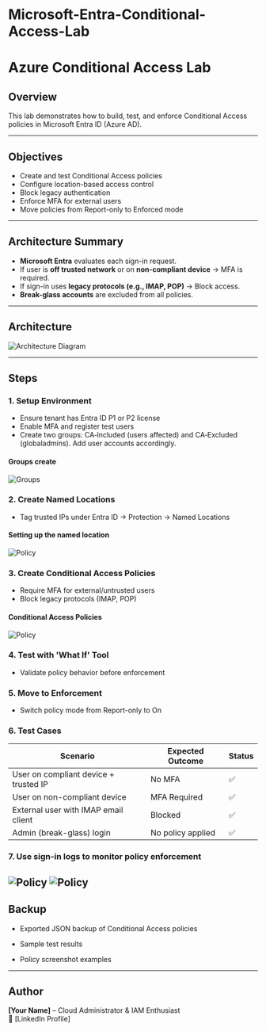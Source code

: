 # Microsoft-Entra-Conditional-Access-Lab
# Azure Conditional Access Lab

## Overview
This lab demonstrates how to build, test, and enforce Conditional Access policies in Microsoft Entra ID (Azure AD).

---

## Objectives
- Create and test Conditional Access policies
- Configure location-based access control
- Block legacy authentication
- Enforce MFA for external users
- Move policies from Report-only to Enforced mode

---

## Architecture Summary

- **Microsoft Entra** evaluates each sign-in request.
- If user is **off trusted network** or on **non-compliant device** → MFA is required.
- If sign-in uses **legacy protocols (e.g., IMAP, POP)** → Block access.
- **Break-glass accounts** are excluded from all policies.
---

## Architecture
![Architecture Diagram](https://imgur.com/ppukOmR.png)

---

## Steps

### 1. Setup Environment
- Ensure tenant has Entra ID P1 or P2 license
- Enable MFA and register test users
- Create two groups: CA‑Included (users affected) and CA‑Excluded (globaladmins). Add user accounts accordingly.


#### Groups create
![Groups](https://imgur.com/SEDMudd.png)


### 2. Create Named Locations
- Tag trusted IPs under Entra ID → Protection → Named Locations

#### Setting up the named location
![Policy](https://imgur.com/DGm6Ojw.png)

### 3. Create Conditional Access Policies
- Require MFA for external/untrusted users
- Block legacy protocols (IMAP, POP)

#### Conditional Access Policies
![Policy](https://imgur.com/cV8ezwm.png)

### 4. Test with 'What If' Tool
- Validate policy behavior before enforcement

### 5. Move to Enforcement
- Switch policy mode from Report-only to On

### 6. Test Cases

| Scenario                                    | Expected Outcome | Status |
|---------------------------------------------|------------------|--------|
| User on compliant device + trusted IP       | No MFA           | ✅      |
| User on non-compliant device                | MFA Required     | ✅      |
| External user with IMAP email client        | Blocked          | ✅      |
| Admin (break-glass) login                   | No policy applied| ✅      |

### 7. Use sign-in logs to monitor policy enforcement
![Policy](https://imgur.com/a9Y37fb.png)
![Policy](https://imgur.com/lEzLw7t.png)
---



## Backup
- Exported JSON backup of Conditional Access policies

- Sample test results
- Policy screenshot examples

---

## Author
**[Your Name]** – Cloud Administrator & IAM Enthusiast  
🔗 [LinkedIn Profile]  
